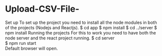 # Upload-CSV-File-
Set up To set up the project you need to install all the node modules in both of the projects (Nodejs and Reactjs).
$ cd app 
$ npm install
$ cd ../server
$ npm install 
Running the projects 
For this to work you need to have both the node server and the react project running. 
$ cd server  
$ npm run start  
Default browser will open.
